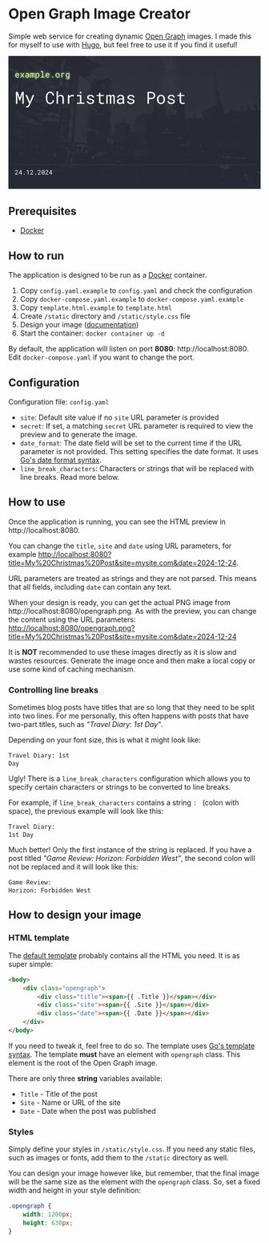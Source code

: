 # Open Graph Image Creator
Simple web service for creating dynamic [Open Graph](https://ogp.me) images. I made this for myself to use with [Hugo](https://gohugo.io), but feel free to use it if you find it useful!

![Example image with site URL, post title and date](docs/example.png)


## Prerequisites
- [Docker](https://www.docker.com)

## How to run
The application is designed to be run as a [Docker](https://www.docker.com) container.

1) Copy `config.yaml.example` to `config.yaml` and check the configuration
2) Copy `docker-compose.yaml.example` to `docker-compose.yaml.example`
3) Copy `template.html.example` to `template.html`
4) Create `/static` directory and `/static/style.css` file
5) Design your image ([documentation](#how-to-design-your-image))
6) Start the container: `docker container up -d`

By default, the application will listen on port **8080**: http://localhost:8080. Edit `docker-compose.yaml` if you want to change the port.

## Configuration
Configuration file: `config.yaml`

- `site`: Default site value if no `site` URL parameter is provided
- `secret`: If set, a matching `secret` URL parameter is required to view the preview and to generate the image.
- `date_format`: The date field will be set to the current time if the URL parameter is not provided. This setting specifies the date format. It uses [Go's date format syntax](https://gosamples.dev/date-time-format-cheatsheet/).
- `line_break_characters`: Characters or strings that will be replaced with line breaks. Read more below.

## How to use
Once the application is running, you can see the HTML preview in http://localhost:8080.

You can change the `title`, `site` and `date` using URL parameters, for example [http://localhost:8080?title=My%20Christmas%20Post&site=mysite.com&date=2024-12-24](http://localhost:8080?title=My%20Christmas%20Post&site=mysite.com&date=2024-12-24).

URL parameters are treated as strings and they are not parsed. This means that all fields, including `date` can contain any text.

When your design is ready, you can get the actual PNG image from http://localhost:8080/opengraph.png. As with the preview, you can change the content using the URL parameters: [http://localhost:8080/opengraph.png?title=My%20Christmas%20Post&site=mysite.com&date=2024-12-24](http://localhost:8080/opengraph.png?title=My%20Christmas%20Post&site=mysite.com&date=2024-12-24)

It is **NOT** recommended to use these images directly as it is slow and wastes resources. Generate the image once and then make a local copy or use some kind of caching mechanism.

### Controlling line breaks
Sometimes blog posts have titles that are so long that they need to be split into two lines. For me personally, this often happens with posts that have two-part titles, such as *"Travel Diary: 1st Day"*.

Depending on your font size, this is what it might look like:
```
Travel Diary: 1st
Day
```

Ugly! There is a `line_break_characters` configuration which allows you to specify certain characters or strings to be converted to line breaks.

For example, if `line_break_characters` contains a string `: ` (colon with space), the previous example will look like this:
```
Travel Diary:
1st Day
```

Much better! Only the first instance of the string is replaced. If you have a post titled *"Game Review: Horizon: Forbidden West"*, the second colon will not be replaced and it will look like this:
```
Game Review:
Horizon: Forbidden West
```

## How to design your image

### HTML template
The [default template](template.html.example) probably contains all the HTML you need. It is as super simple:
```html
<body>
    <div class="opengraph">
        <div class="title"><span>{{ .Title }}</span></div>
        <div class="site"><span>{{ .Site }}</span></div>
        <div class="date"><span>{{ .Date }}</span></div>
    </div>
</body>
```

If you need to tweak it, feel free to do so. The template uses [Go's template syntax](https://docs.gomplate.ca/syntax/). The template **must** have an element with `opengraph` class. This element is the root of the Open Graph image.

There are only three **string** variables available:
- `Title` - Title of the post
- `Site` - Name or URL of the site
- `Date` - Date when the post was published

### Styles
Simply define your styles in `/static/style.css`. If you need any static files, such as images or fonts, add them to the `/static` directory as well.

You can design your image however like, but remember, that the final image will be the same size as the element with the `opengraph` class. So, set a fixed width and height in your style definition:

```css
.opengraph {
    width: 1200px;
    height: 630px;
}
```